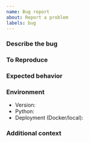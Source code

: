 ```yaml
---
name: Bug report
about: Report a problem
labels: bug
---
```


### Describe the bug

### To Reproduce

### Expected behavior

### Environment
- Version:
- Python:
- Deployment (Docker/local):

### Additional context

